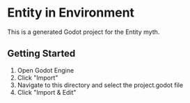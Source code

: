 # Entity in Environment
    
This is a generated Godot project for the Entity myth.

## Getting Started

1. Open Godot Engine
2. Click "Import"
3. Navigate to this directory and select the project.godot file
4. Click "Import & Edit"
    